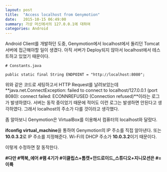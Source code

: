 ```yaml
---
layout: post
title:  "Access localhost from Genymotion"
date:   2015-10-15 06:49:00
summary: 가상 머신에서의 127.0.0.1에 대하여
categories: Android
---
```


Android Client를 개발하던 도중, Genymotion에서 localhost에서 돌리던 Tomcat 서버에 접근해야할 일이 생겼다. 아직 서버가 Deploy되지 않아서 localhost에서 테스트하고 있었기 때문이다.

	# Constants.java
	
	public static final String ENDPOINT = "http://localhost:8080";
	
위와 같은 코드로 세팅하고서 HTTP Request를 날려보았는데 **java.net.ConnectException: failed to connect to localhost/127.0.0.1 (port 8080): connect failed: ECONNREFUSED (Connection refused)**이라는 로그가 발생하였다. 서버는 동작 중이었기 때문에 적어도 이런 로그는 발생하면 안된다고 생각하였다. 그래서 localhost의 주소가 다를 것이라고 생각했다.

좀 알아보니 Genymotion은 VirtualBox를 이용해서 컴퓨터의 localhost와 달랐다.

**ifconfig virtual_machine**을 통하여 Genymotion의 IP 주소를 직접 알아낸다. 또는 **10.0.3.2**로 IP 주소를 지정해준다. Wi-Fi의  DHCP 주소가 **10.0.3.2**이기 때문이다.

이렇게 수정하면 잘 동작한다. 

**#다만 #맥북_에어 #램 4기가 #이클립스+톰캣+안드로이드_스튜디오+지니모션은 #=이륙**
